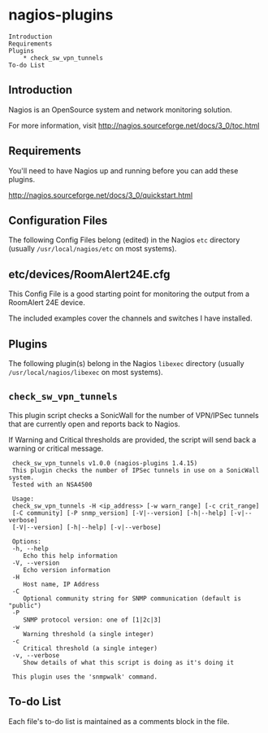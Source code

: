 nagios-plugins
===============

	Introduction
	Requirements
	Plugins
	    * check_sw_vpn_tunnels
	To-do List

Introduction
------------
Nagios is an OpenSource system and network monitoring solution.

For more information, visit http://nagios.sourceforge.net/docs/3_0/toc.html

Requirements
------------
You'll need to have Nagios up and running before you can add these plugins.

http://nagios.sourceforge.net/docs/3_0/quickstart.html

Configuration Files
-------------------
The following Config Files belong (edited) in the Nagios `etc` directory
(usually `/usr/local/nagios/etc` on most systems).

## etc/devices/RoomAlert24E.cfg
This Config File is a good starting point for monitoring the output from
a RoomAlert 24E device.

The included examples cover the channels and switches I have installed.

Plugins
-------
The following plugin(s) belong in the Nagios `libexec` directory (usually
`/usr/local/nagios/libexec` on most systems).

## `check_sw_vpn_tunnels`
This plugin script checks a SonicWall for the number of VPN/IPSec tunnels
that are currently open and reports back to Nagios.

If Warning and Critical thresholds are provided, the script will send
back a warning or critical message.

     check_sw_vpn_tunnels v1.0.0 (nagios-plugins 1.4.15)
     This plugin checks the number of IPSec tunnels in use on a SonicWall system.
     Tested with an NSA4500
     
     Usage:
     check_sw_vpn_tunnels -H <ip_address> [-w warn_range] [-c crit_range]
     [-C community] [-P snmp_version] [-V|--version] [-h|--help] [-v|--verbose]
     [-V|--version] [-h|--help] [-v|--verbose]
     
     Options:
     -h, --help
        Echo this help information
     -V, --version
        Echo version information
     -H
        Host name, IP Address
     -C
        Optional community string for SNMP communication (default is "public")
     -P
        SNMP protocol version: one of [1|2c|3]
     -w
        Warning threshold (a single integer)
     -c
        Critical threshold (a single integer)
     -v, --verbose
        Show details of what this script is doing as it's doing it
	
     This plugin uses the 'snmpwalk' command.

To-do List
----------

Each file's to-do list is maintained as a comments block in the file.